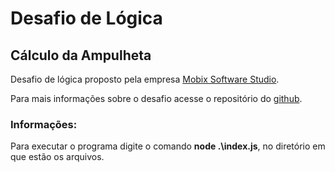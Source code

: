 # Desafio de Lógica

## Cálculo da Ampulheta

Desafio de lógica proposto pela empresa [Mobix Software Studio](https://www.mobixtec.com/).

Para mais informações sobre o desafio acesse o repositório do [github](https://github.com/mobixsoftwarestudio/jobs/tree/master/first_challenge?b24form_user=2.2321-1661786274-62fd77abb8cfd1ea392ccf3f1b9e48be94ee5d9a391af9d6e41669f6bcf9f6f6).

### Informações:

Para executar o programa digite o comando **node .\index.js**, no diretório em que estão os arquivos.